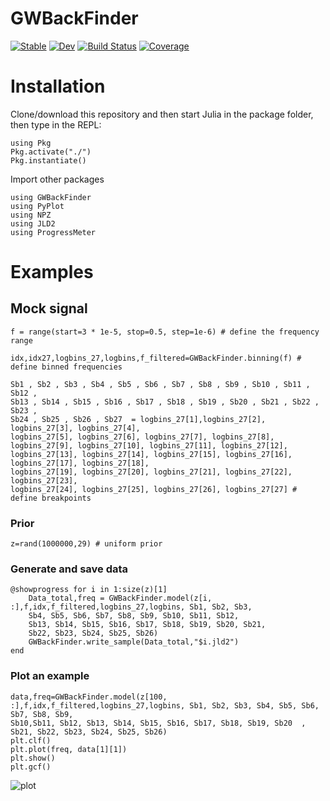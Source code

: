 # GWBackFinder

[![Stable](https://img.shields.io/badge/docs-stable-blue.svg)](https://AndronikiDimitriou.github.io/GWBackFinder.jl/stable/)
[![Dev](https://img.shields.io/badge/docs-dev-blue.svg)](https://AndronikiDimitriou.github.io/GWBackFinder.jl/dev/)
[![Build Status](https://github.com/AndronikiDimitriou/GWBackFinder.jl/actions/workflows/CI.yml/badge.svg?branch=main)](https://github.com/AndronikiDimitriou/GWBackFinder.jl/actions/workflows/CI.yml?query=branch%3Amain)
[![Coverage](https://codecov.io/gh/AndronikiDimitriou/GWBackFinder.jl/branch/main/graph/badge.svg)](https://codecov.io/gh/AndronikiDimitriou/GWBackFinder.jl)

# Installation


Clone/download this repository and then start Julia in the package folder, then type in the REPL:
```
using Pkg
Pkg.activate("./")
Pkg.instantiate()
```

Import other packages 
```
using GWBackFinder
using PyPlot
using NPZ
using JLD2
using ProgressMeter
```

# Examples

## Mock signal

```
f = range(start=3 * 1e-5, stop=0.5, step=1e-6) # define the frequency range

idx,idx27,logbins_27,logbins,f_filtered=GWBackFinder.binning(f) # define binned frequencies

Sb1 , Sb2 , Sb3 , Sb4 , Sb5 , Sb6 , Sb7 , Sb8 , Sb9 , Sb10 , Sb11 , Sb12 ,
Sb13 , Sb14 , Sb15 , Sb16 , Sb17 , Sb18 , Sb19 , Sb20 , Sb21 , Sb22 , Sb23 ,
Sb24 , Sb25 , Sb26 , Sb27  = logbins_27[1],logbins_27[2], logbins_27[3], logbins_27[4],
logbins_27[5], logbins_27[6], logbins_27[7], logbins_27[8], logbins_27[9], logbins_27[10], logbins_27[11], logbins_27[12],
logbins_27[13], logbins_27[14], logbins_27[15], logbins_27[16], logbins_27[17], logbins_27[18],
logbins_27[19], logbins_27[20], logbins_27[21], logbins_27[22], logbins_27[23], 
logbins_27[24], logbins_27[25], logbins_27[26], logbins_27[27] # define breakpoints
```

### Prior
```
z=rand(1000000,29) # uniform prior
```

### Generate and save data

```
@showprogress for i in 1:size(z)[1]
    Data_total,freq = GWBackFinder.model(z[i, :],f,idx,f_filtered,logbins_27,logbins, Sb1, Sb2, Sb3,
    Sb4, Sb5, Sb6, Sb7, Sb8, Sb9, Sb10, Sb11, Sb12,
    Sb13, Sb14, Sb15, Sb16, Sb17, Sb18, Sb19, Sb20, Sb21,
    Sb22, Sb23, Sb24, Sb25, Sb26)
    GWBackFinder.write_sample(Data_total,"$i.jld2")
end
```

### Plot an example 

```
data,freq=GWBackFinder.model(z[100, :],f,idx,f_filtered,logbins_27,logbins, Sb1, Sb2, Sb3, Sb4, Sb5, Sb6, Sb7, Sb8, Sb9,
Sb10,Sb11, Sb12, Sb13, Sb14, Sb15, Sb16, Sb17, Sb18, Sb19, Sb20  , Sb21, Sb22, Sb23, Sb24, Sb25, Sb26)
plt.clf()
plt.plot(freq, data[1][1])
plt.show()
plt.gcf()
```
![plot](/home/zaldivar/Documents/Androniki/Github/GWBackFinder.jl/examples/plot.png)
